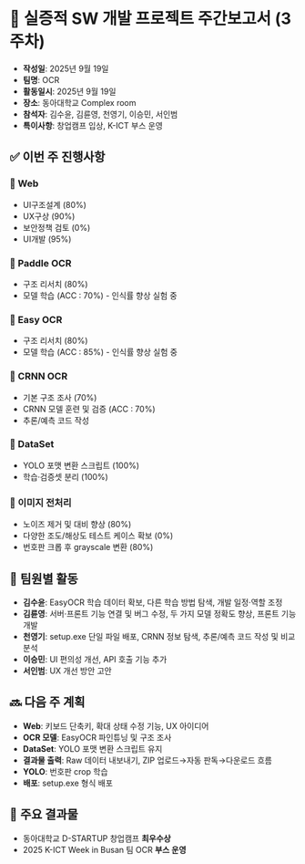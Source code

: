 # 📝 실증적 SW 개발 프로젝트 주간보고서 (3주차)

- **작성일**: 2025년 9월 19일
- **팀명**: OCR
- **활동일시**: 2025년 9월 19일
- **장소**: 동아대학교 Complex room
- **참석자**: 김수윤, 김륜영, 천영기, 이승민, 서인범
- **특이사항**: 창업캠프 입상, K-ICT 부스 운영

## ✅ 이번 주 진행사항
### 🔹 Web
- UI구조설계 (80%)
- UX구상 (90%)
- 보안정책 검토 (0%)
- UI개발 (95%)

### 🔹 Paddle OCR
- 구조 리서치 (80%)
- 모델 학습 (ACC : 70%) - 인식률 향상 실험 중

### 🔹 Easy OCR
- 구조 리서치 (80%)
- 모델 학습 (ACC : 85%) - 인식률 향상 실험 중

### 🔹 CRNN OCR
- 기본 구조 조사 (70%)
- CRNN 모델 훈련 및 검증 (ACC : 70%)
- 추론/예측 코드 작성

### 🔹 DataSet
- YOLO 포맷 변환 스크립트 (100%)
- 학습·검증셋 분리 (100%)

### 🔹 이미지 전처리
- 노이즈 제거 및 대비 향상 (80%)
- 다양한 조도/해상도 테스트 케이스 확보 (0%)
- 번호판 크롭 후 grayscale 변환 (80%)

## 👥 팀원별 활동
- **김수윤**: EasyOCR 학습 데이터 확보, 다른 학습 방법 탐색, 개발 일정·역할 조정
- **김륜영**: 서버·프론트 기능 연결 및 버그 수정, 두 가지 모델 정확도 향상, 프론트 기능 개발
- **천영기**: setup.exe 단일 파일 배포, CRNN 정보 탐색, 추론/예측 코드 작성 및 비교 분석
- **이승민**: UI 편의성 개선, API 호출 기능 추가
- **서인범**: UX 개선 방안 고안

## 🔜 다음 주 계획
- **Web**: 키보드 단축키, 확대 상태 수정 기능, UX 아이디어
- **OCR 모델**: EasyOCR 파인튜닝 및 구조 조사
- **DataSet**: YOLO 포맷 변환 스크립트 유지
- **결과물 출력**: Raw 데이터 내보내기, ZIP 업로드→자동 판독→다운로드 흐름
- **YOLO**: 번호판 crop 학습
- **배포**: setup.exe 형식 배포

## 📌 주요 결과물
- 동아대학교 D-STARTUP 창업캠프 **최우수상**
- 2025 K-ICT Week in Busan 팀 OCR **부스 운영**
